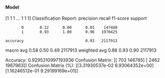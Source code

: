 #### Model
[1 1 1 ... 1 1 1]
Classification Report:
              precision    recall  f1-score   support

           0       0.22      0.00      0.01    147488
           1       0.93      1.00      0.96   1970425

    accuracy                           0.93   2117913
   macro avg       0.58      0.50      0.49   2117913
weighted avg       0.88      0.93      0.90   2117913

Accuracy: 0.9295310997193936
Confusion Matrix:
[[    703  146785]
 [   2462 1967963]]
Confusion Matrix (%):
[[3.31930537e-02 6.93064352e+00]
 [1.16246512e-01 9.29199169e+01]]
